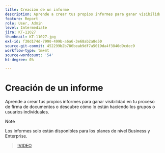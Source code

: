 ```yaml
---
title: Creación de un informe
description: Aprende a crear tus propios informes para ganar visibilidad en el proceso de firma de documentos
feature: Report
role: User, Admin
level: Intermediate
jira: KT-11027
thumbnail: KT-11027.jpg
exl-id: f30d174d-7990-499b-a6a6-3e68ab2a8e50
source-git-commit: 452299b2b786beab9df7a5019da4f3840d9cdec9
workflow-type: tm+mt
source-wordcount: '54'
ht-degree: 0%

---
```


# Creación de un informe

Aprende a crear tus propios informes para ganar visibilidad en tu proceso de firma de documentos o descubre cómo lo están haciendo los grupos o usuarios individuales.

>[!NOTE]
>
>Los informes solo están disponibles para los planes de nivel Business y Enterprise.

>[!VIDEO](https://video.tv.adobe.com/v/346754?quality=12&learn=on&hidetitle=true)
